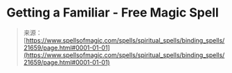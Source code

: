 <!--yml
category: 未分类
date: 2024-06-12 19:05:22
-->

# Getting a Familiar - Free Magic Spell

> 来源：[https://www.spellsofmagic.com/spells/spiritual_spells/binding_spells/21659/page.html#0001-01-01](https://www.spellsofmagic.com/spells/spiritual_spells/binding_spells/21659/page.html#0001-01-01)